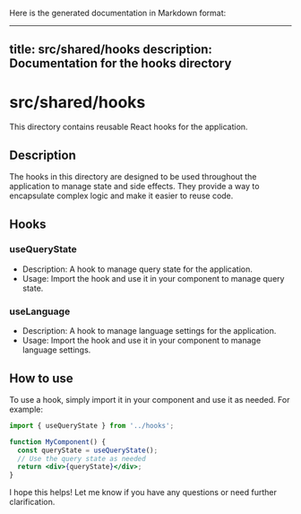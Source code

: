 Here is the generated documentation in Markdown format:

---
title: src/shared/hooks
description: Documentation for the hooks directory
---

# src/shared/hooks

This directory contains reusable React hooks for the application.

## Description

The hooks in this directory are designed to be used throughout the application to manage state and side effects. They provide a way to encapsulate complex logic and make it easier to reuse code.

## Hooks

### useQueryState

* Description: A hook to manage query state for the application.
* Usage: Import the hook and use it in your component to manage query state.

### useLanguage

* Description: A hook to manage language settings for the application.
* Usage: Import the hook and use it in your component to manage language settings.

## How to use

To use a hook, simply import it in your component and use it as needed. For example:
```jsx
import { useQueryState } from '../hooks';

function MyComponent() {
  const queryState = useQueryState();
  // Use the query state as needed
  return <div>{queryState}</div>;
}
```
I hope this helps! Let me know if you have any questions or need further clarification.